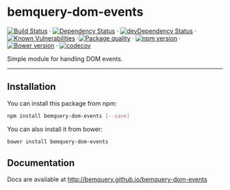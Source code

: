 # bemquery-dom-events

[![Build Status](https://travis-ci.org/BEMQuery/bemquery-dom-events.svg?branch=master)](https://travis-ci.org/BEMQuery/bemquery-dom-events) · [![Dependency Status](https://david-dm.org/BEMQuery/bemquery-dom-events.svg)](https://david-dm.org/BEMQuery/bemquery-dom-events) · [![devDependency Status](https://david-dm.org/BEMQuery/bemquery-dom-events/dev-status.svg)](https://david-dm.org/BEMQuery/bemquery-dom-events#info=devDependencies) · [![Known Vulnerabilities](https://snyk.io/test/github/bemquery/bemquery-dom-events/badge.svg)](https://snyk.io/test/github/bemquery/bemquery-dom-events) ·[![Package quality](http://packagequality.com/badge/bemquery-dom-events.png)](http://packagequality.com/#?package=bemquery-dom-events) · [![npm version](https://badge.fury.io/js/bemquery-dom-events.svg)](https://badge.fury.io/js/bemquery-dom-events) · [![Bower version](https://badge.fury.io/bo/bemquery-dom-events.svg)](https://badge.fury.io/bo/bemquery-dom-events) · [![codecov](https://codecov.io/gh/BEMQuery/bemquery-dom-events/branch/master/graph/badge.svg)](https://codecov.io/gh/BEMQuery/bemquery-dom-events)

Simple module for handling DOM events.

---

## Installation

You can install this package from npm:
```bash
npm install bemquery-dom-events [--save]
```

You can also install it from bower:
```bash
bower install bemquery-dom-events
```

## Documentation

Docs are available at http://bemquery.github.io/bemquery-dom-events

